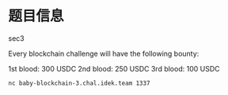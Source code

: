 # 题目信息

sec3

Every blockchain challenge will have the following bounty:

1st blood: 300 USDC 2nd blood: 250 USDC 3rd blood: 100 USDC

`nc baby-blockchain-3.chal.idek.team 1337`

